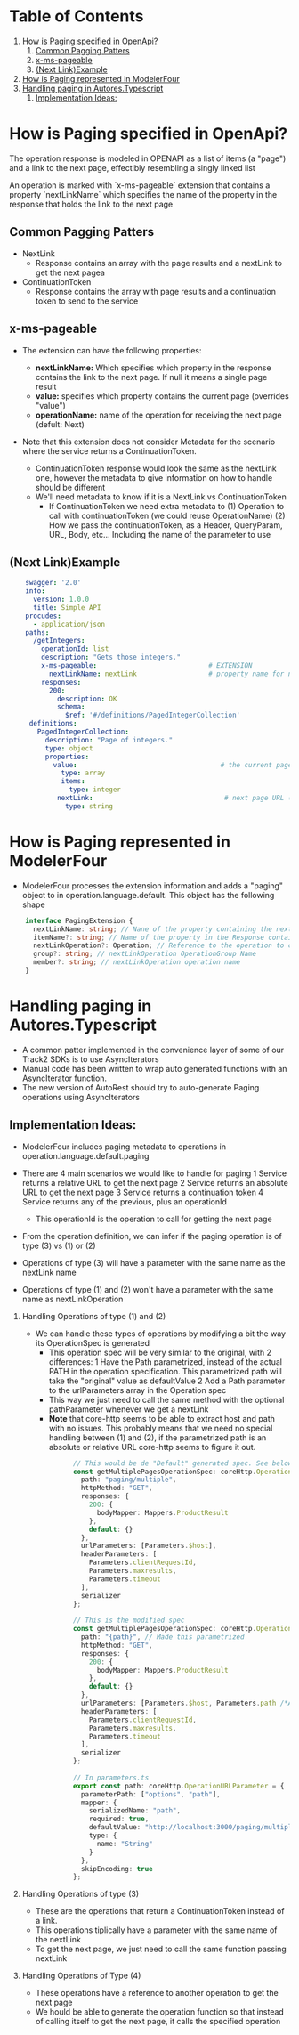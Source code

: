 
# Table of Contents

1.  [How is Paging specified in OpenApi?](#org53458f8)
    1.  [Common Pagging Patters](#org6fd6cdb)
    2.  [x-ms-pageable](#org62649d8)
    3.  [(Next Link)Example](#org642271a)
2.  [How is Paging represented in ModelerFour](#org597cbf2)
3.  [Handling paging in Autores.Typescript](#orgfbc6661)
    1.  [Implementation Ideas:](#orgeef9d67)



<a id="org53458f8"></a>

# How is Paging specified in OpenApi?

The operation response is modeled in OPENAPI as a list of items (a "page") and a link to the next page,
effectibly resembling a singly linked list

An operation is marked with \`x-ms-pageable\` extension that contains a property \`nextLinkName\`
which specifies the name of the property in the response that holds the link to the next page


<a id="org6fd6cdb"></a>

## Common Pagging Patters

-   NextLink
    -   Response contains an array with the page results and a nextLink to get the next pagea
-   ContinuationToken
    -   Response contains the array with page results and a continuation token to send to the service


<a id="org62649d8"></a>

## x-ms-pageable

-   The extension can have the following properties:
    -   **nextLinkName:** Which specifies which property in the response contains the link to the next page. If null it means a single page result
    -   **value:** specifies which property contains the current page (overrides "value")
    -   **operationName:** name of the operation for receiving the next page (defult: <operationName>Next)

-   Note that this extension does not consider Metadata for the scenario where the service returns a ContinuationToken.
    -   ContinuationToken response would look the same as the nextLink one, however the metadata to give information on how to handle should be different
    -   We'll need metadata to know if it is a NextLink vs ContinuationToken
        -   If ContinuationToken we need extra metadata to (1) Operation to call with continuationToken (we could reuse OperationName) (2) How we pass the continuationToken, as a Header, QueryParam, URL, Body, etc&#x2026; Including the name of the parameter to use


<a id="org642271a"></a>

## (Next Link)Example

```yaml 
    swagger: '2.0'
    info:
      version: 1.0.0
      title: Simple API
    procudes:
      - application/json
    paths:
      /getIntegers:
        operationId: list
        description: "Gets those integers."
        x-ms-pageable:                            # EXTENSION
          nextLinkName: nextLink                  # property name for next page URL
        responses:
          200:
            description: OK
            schema:
              $ref: '#/definitions/PagedIntegerCollection'
     definitions:
       PagedIntegerCollection:
         description: "Page of integers."
         type: object
         properties:
           value:                                    # the current page
             type: array
             items:
               type: integer
            nextLink:                                 # next page URL (referred to by "nextLinkName")
              type: string
```

<a id="org597cbf2"></a>

# How is Paging represented in ModelerFour

-   ModelerFour processes the extension information and adds a "paging" object to in operation.language.default. This object has the following shape
```typescript
    interface PagingExtension {
      nextLinkName: string; // Nane of the property containing the nextLink value
      itemName?: string; // Name of the property in the Response containing the page value. The default is values. 
      nextLinkOperation?: Operation; // Reference to the operation to call to get the next page. The default is itself
      group?: string; // nextLinkOperation OperationGroup Name 
      member?: string; // nextLinkOperation operation name
    }
```

<a id="orgfbc6661"></a>

# Handling paging in Autores.Typescript

-   A common patter implemented in the convenience layer of some of our Track2 SDKs is to use AsyncIterators
-   Manual code has been written to wrap auto generated functions with an AsyncIterator function.
-   The new version of AutoRest should try to auto-generate Paging operations using AsyncIterators


<a id="orgeef9d67"></a>

## Implementation Ideas:

-   ModelerFour includes paging metadata to operations in operation.language.default.paging
-   There are 4 main scenarios we would like to handle for paging
    1 Service returns a relative URL to get the next page
    2 Service returns an absolute URL to get the next page
    3 Service returns a continuation token
    4 Service returns any of the previous, plus an operationId
    -   This operationId is the operation to call for getting the next page

-   From the operation definition, we can infer if the paging operation is of type (3) vs (1) or (2)
-   Operations of type (3) will have a parameter with the same name as the nextLink name
-   Operations of type (1) and (2) won't have a parameter with the same name as nextLinkOperation

1.  Handling Operations of type (1) and (2)

    -   We can handle these types of operations by modifying a bit the way its OperationSpec is generated
        -   This operation spec will be very similar to the original, with 2 differences:
            1 Have the Path parametrized, instead of the actual PATH in the operation specification. This parametrized path will take the "original" value as defaultValue 
            2 Add a Path parameter to the urlParameters array in the Operation spec
        -   This way we just need to call the same method with the optional pathParameter whenever we get a nextLink
        -   ****Note**** that core-http seems to be able to extract host and path with no issues. This probably means that we need no special handling between (1) and (2), if the parametrized path is an absolute or relative URL core-http seems to figure it out.
```typescript           
                // This would be de "Default" generated spec. See below for an example of the modifications described above
                const getMultiplePagesOperationSpec: coreHttp.OperationSpec = {
                  path: "paging/multiple",
                  httpMethod: "GET",
                  responses: {
                    200: {
                      bodyMapper: Mappers.ProductResult
                    },
                    default: {}
                  },
                  urlParameters: [Parameters.$host],
                  headerParameters: [
                    Parameters.clientRequestId,
                    Parameters.maxresults,
                    Parameters.timeout
                  ],
                  serializer
                };
                
                // This is the modified spec
                const getMultiplePagesOperationSpec: coreHttp.OperationSpec = {
                  path: "{path}", // Made this parametrized
                  httpMethod: "GET",
                  responses: {
                    200: {
                      bodyMapper: Mappers.ProductResult
                    },
                    default: {}
                  },
                  urlParameters: [Parameters.$host, Parameters.path /*Added this guy*/],
                  headerParameters: [
                    Parameters.clientRequestId,
                    Parameters.maxresults,
                    Parameters.timeout
                  ],
                  serializer
                };
                
                // In parameters.ts
                export const path: coreHttp.OperationURLParameter = {
                  parameterPath: ["options", "path"],
                  mapper: {
                    serializedName: "path",
                    required: true,
                    defaultValue: "http://localhost:3000/paging/multiple",
                    type: {
                      name: "String"
                    }
                  },
                  skipEncoding: true
                };
```
2.  Handling Operations of type (3)

    -   These are the operations that return a ContinuationToken instead of a link.
    -   This operations tiplically have a parameter with the same name of the nextLink
    -   To get the next page, we just need to call the same function passing nextLink

3.  Handling Operations of Type (4)

    -   These operations have a reference to another operation to get the next page
    -   We hould be able to generate the operation function so that instead of calling itself to get the next page, it calls the specified operation

